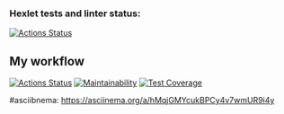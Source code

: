 ### Hexlet tests and linter status:
[![Actions Status](https://github.com/Lugonue/frontend-project-46/workflows/hexlet-check/badge.svg)](https://github.com/Lugonue/frontend-project-46/actions)

## My workflow
[![Actions Status](https://github.com/Lugonue/frontend-project-46/workflows/my-workflow/badge.svg)](https://github.com/Lugonue/frontend-project-46/actions)
[![Maintainability](https://api.codeclimate.com/v1/badges/1d43a367bec1dd86dcd4/maintainability)](https://codeclimate.com/github/Lugonue/frontend-project-44/maintainability)
[![Test Coverage](https://api.codeclimate.com/v1/badges/f5b8dc23b8ee3035dc6e/test_coverage)](https://codeclimate.com/github/Lugonue/frontend-project-46/test_coverage)

#asciibnema:
    https://asciinema.org/a/hMqjGMYcukBPCy4v7wmUR9i4y